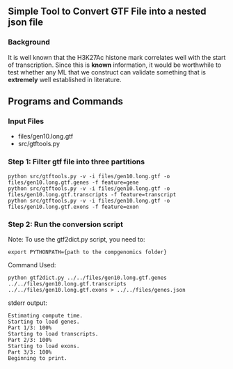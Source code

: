 Simple Tool to Convert GTF File into a nested json file
-------------------------------------------------------

### Background ###

It is well known that the H3K27Ac histone mark correlates well with the start of transcription. Since this is
**known** information, it would be worthwhile to test whether any ML that we construct can validate something 
that is **extremely** well established in literature. 

Programs and Commands
---------------------

### Input Files ###
* files/gen10.long.gtf
* src/gtftools.py

### Step 1: Filter gtf file into three partitions ###
    python src/gtftools.py -v -i files/gen10.long.gtf -o files/gen10.long.gtf.genes -f feature=gene
    python src/gtftools.py -v -i files/gen10.long.gtf -o files/gen10.long.gtf.transcripts -f feature=transcript
    python src/gtftools.py -v -i files/gen10.long.gtf -o files/gen10.long.gtf.exons -f feature=exon
    
### Step 2: Run the conversion script ###
Note: To use the gtf2dict.py script, you need to:

    export PYTHONPATH={path to the compgenomics folder}

Command Used:

    python gtf2dict.py ../../files/gen10.long.gtf.genes ../../files/gen10.long.gtf.transcripts ../../files/gen10.long.gtf.exons > ../../files/genes.json

stderr output:

    Estimating compute time.
    Starting to load genes.
    Part 1/3: 100%
    Starting to load transcripts.
    Part 2/3: 100%
    Starting to load exons.
    Part 3/3: 100%
    Beginning to print.
